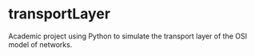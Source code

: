 # transportLayer
Academic project using Python to simulate the transport layer of the OSI model of networks.
